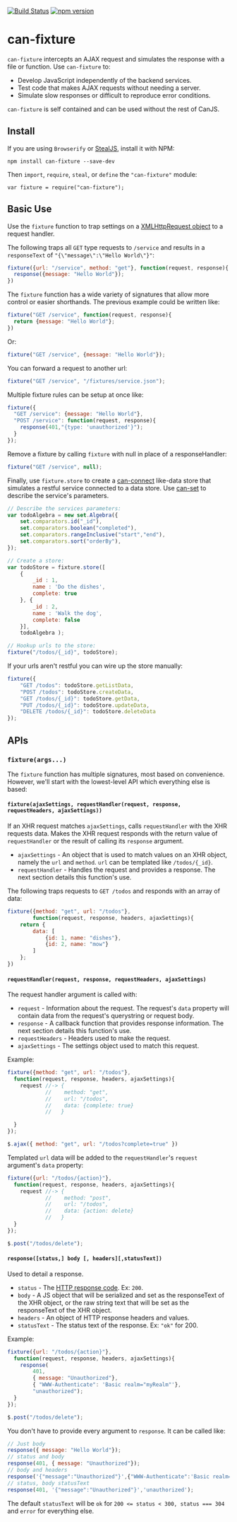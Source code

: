 [![Build Status](https://api.travis-ci.org/canjs/can-fixture.svg?branch=master)](https://travis-ci.org/canjs/can-fixture)
[![npm version](https://badge.fury.io/js/can-fixture.svg)](http://badge.fury.io/js/can-fixture)

# can-fixture


`can-fixture` intercepts an AJAX request and simulates
the response with a file or function. Use `can-fixture` to:

- Develop JavaScript independently of the backend services.
- Test code that makes AJAX requests without needing a server.
- Simulate slow responses or difficult to reproduce error conditions.

`can-fixture` is self contained and can be used without the rest of CanJS.

## Install

If you are using `Browserify` or [StealJS](http://stealjs.com), install it with NPM:

```
npm install can-fixture --save-dev
```

Then `import`, `require`, `steal`, or `define` the `"can-fixture"` module:

```
var fixture = require("can-fixture");
```

## Basic Use

Use the `fixture` function to trap settings on a [XMLHttpRequest object](https://developer.mozilla.org/en-US/docs/Web/API/XMLHttpRequest) to a request handler.

The following traps all `GET` type requests to `/service` and results in a `responseText` of `"{\"message\":\"Hello World\"}"`:

```js
fixture({url: "/service", method: "get"}, function(request, response){
  response({message: "Hello World"});
})
```

The `fixture` function has a wide variety of signatures that allow more control or easier shorthands.  The previous
example could be written like:

```js
fixture("GET /service", function(request, response){
  return {message: "Hello World"};
})
```

Or:

```js
fixture("GET /service", {message: "Hello World"});
```

You can forward a request to another url:

```js
fixture("GET /service", "/fixtures/service.json");
```

Multiple fixture rules can be setup at once like:

```js
fixture({
  "GET /service": {message: "Hello World"},
  "POST /service": function(request, response){
    response(401,"{type: 'unauthorized'}");
  }
});
```

Remove a fixture by calling `fixture` with null in place of a responseHandler:

```js
fixture("GET /service", null);
```

Finally, use `fixture.store` to create a [can-connect](http://connect.canjs.com/) like-data store that simulates a restful service connected to a data store. Use [can-set](https://github.com/canjs/can-set#can-set) to describe the service's parameters.

```js
// Describe the services parameters:
var todoAlgebra = new set.Algebra({
    set.comparators.id("_id"),
    set.comparators.boolean("completed"),
    set.comparators.rangeInclusive("start","end"),
    set.comparators.sort("orderBy"),
});

// Create a store:
var todoStore = fixture.store([
    {
    	_id : 1,
    	name : 'Do the dishes',
    	complete: true
    }, {
    	_id : 2,
    	name : 'Walk the dog',
    	complete: false
    }],
    todoAlgebra );

// Hookup urls to the store:
fixture("/todos/{_id}", todoStore);
```

If your urls aren't restful you can wire up the store manually:

```js
fixture({
    "GET /todos": todoStore.getListData,
    "POST /todos": todoStore.createData,
    "GET /todos/{_id}": todoStore.getData,
    "PUT /todos/{_id}": todoStore.updateData,
    "DELETE /todos/{_id}": todoStore.deleteData
});
```

## APIs

### `fixture(args...)`

The `fixture` function has multiple signatures, most based on convenience.  However,
we'll start with the lowest-level API which everything else is based:

#### `fixture(ajaxSettings, requestHandler(request, response, requestHeaders, ajaxSettings))`

If an XHR request matches `ajaxSettings`, calls `requestHandler` with
the XHR requests data.  Makes the XHR request responds with the return value of
`requestHandler` or the result of calling its `response` argument.

- `ajaxSettings` - An object that is used to match values on an XHR object, namely the
 `url` and `method`.  `url` can be templated like `/todos/{_id}`.
- `requestHandler` - Handles the request and provides a response.  The
  next section details this function's use.

The following traps requests to `GET /todos` and responds with an array of data:

```js
fixture({method: "get", url: "/todos"},
        function(request, response, headers, ajaxSettings){
    return {
        data: [
            {id: 1, name: "dishes"},
            {id: 2, name: "mow"}
        ]
    };
})
```



#### `requestHandler(request, response, requestHeaders, ajaxSettings)`

The request handler argument is called with:

- `request` - Information about the request. The request's `data` property will
  contain data from the request's querystring or request body.
- `response` - A callback function that provides response information. The
  next section details this function's use.
- `requestHeaders` - Headers used to make the request.
- `ajaxSettings` - The settings object used to match this request.

Example:

```js
fixture({method: "get", url: "/todos"},
  function(request, response, headers, ajaxSettings){
    request //-> {
            //    method: "get",
            //    url: "/todos",
            //    data: {complete: true}
            //   }

  }
});

$.ajax({ method: "get", url: "/todos?complete=true" })
```

Templated `url` data will be added to the `requestHandler`'s `request` argument's `data` property:

```js
fixture({url: "/todos/{action}"},
  function(request, response, headers, ajaxSettings){
    request //-> {
            //    method: "post",
            //    url: "/todos",
            //    data: {action: delete}
            //   }
  }
});

$.post("/todos/delete");
```


#### `response([status,] body [, headers][,statusText])`

Used to detail a response.

- `status` - The [HTTP response code](http://www.w3.org/Protocols/rfc2616/rfc2616-sec10.html). Ex: `200`.
- `body` - A JS object that will be serialized and set as the responseText of the XHR object, or
  the raw string text that will be set as the responseText of the XHR object.
- `headers` - An object of HTTP response headers and values.
- `statusText` - The status text of the response. Ex: ``"ok"`` for 200.

Example:

```js
fixture({url: "/todos/{action}"},
  function(request, response, headers, ajaxSettings){
    response(
        401,
        { message: "Unauthorized"},
        { "WWW-Authenticate": 'Basic realm="myRealm"'},
        "unauthorized");
  }
});

$.post("/todos/delete");
```

You don't have to provide every argument to `response`. It can be called like:

```js
// Just body
response({ message: "Hello World"});
// status and body
response(401, { message: "Unauthorized"});
// body and headers
response('{"message":"Unauthorized"}',{"WWW-Authenticate":'Basic realm="myRealm"'});
// status, body statusText
response(401, '{"message":"Unauthorized"}','unauthorized');
```

The default `statusText` will be `ok` for `200 <= status < 300, status === 304` and `error`
for everything else.
